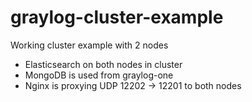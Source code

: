 # graylog-cluster-example
Working cluster example with 2 nodes

* Elasticsearch on both nodes in cluster
* MongoDB is used from graylog-one
* Nginx is proxying UDP 12202 -> 12201 to both nodes
